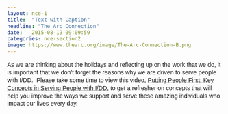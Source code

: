 ```yaml
---
layout: nce-1
title:  "Text with Caption"
headline: "The Arc Connection"
date:   2015-08-19 09:09:59
categories: nce-section2
image: https://www.thearc.org/image/The-Arc-Connection-B.png
---
```

<p style="font-family: 'Trebuchet MS', Arial, Verdana, Helvetica, sans-serif; font-size: 14px; line-height: 18.200000762939453px;">
As we are thinking about the holidays and reflecting up on the work that we do, it is important that we don’t forget the reasons why we are driven to serve people with I/DD.  Please take some time to view this video, <a href="http://www.thearc.org/for-chapters/chapter-leadership-development/the-arc-connection/sessions/putting-people-first">Putting People First: Key Concepts in Serving People with I/DD</a>, to get a refresher on concepts that will help you improve the ways we support and serve these amazing individuals who impact our lives every day.
</p>